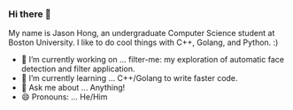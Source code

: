 ### Hi there 👋

<!--**jasonhong0810/jasonhong0810** is a ✨ _special_ ✨ repository because its `README.md` (this file) appears on your GitHub profile. -->
My name is Jason Hong, an undergraduate Computer Science student at Boston University. I like to do cool things with C++, Golang, and Python. :)

- 🔭 I’m currently working on ... filter-me: my exploration of automatic face detection and filter application.
- 🌱 I’m currently learning ... C++/Golang to write faster code.
- 💬 Ask me about ... Anything!
- 😄 Pronouns: ... He/Him
<!-- - ⚡ Fun fact: ... 
- 👯 I’m looking to collaborate on ...
- 🤔 I’m looking for help with ...
- 📫 How to reach me: ... -->
